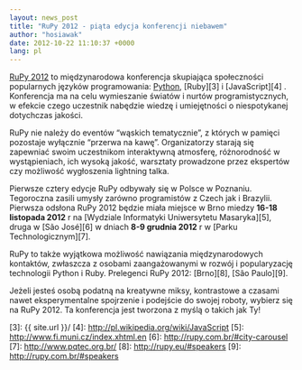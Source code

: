 ```yaml
---
layout: news_post
title: "RuPy 2012 - piąta edycja konferencji niebawem"
author: "hosiawak"
date: 2012-10-22 11:10:37 +0000
lang: pl
---
```


[RuPy 2012][1] to międzynarodowa konferencja skupiająca społeczności
popularnych języków programowania: [Python][2], [Ruby][3] i
[JavaScript][4] . Konferencja ma na celu wymieszanie światów i nurtów
programistycznych, w efekcie czego uczestnik nabędzie wiedzę i
umiejętności o niespotykanej dotychczas jakości.

RuPy nie należy do eventów “wąskich tematycznie”, z których w pamięci
pozostaje wyłącznie “przerwa na kawę”. Organizatorzy starają się
zapewniać swoim uczestnikom interaktywną atmosferę, różnorodność w
wystąpieniach, ich wysoką jakość, warsztaty prowadzone przez ekspertów
czy możliwość wygłoszenia lightning talka.

Pierwsze cztery edycje RuPy odbywały się w Polsce w Poznaniu. Tegoroczna
zasili umysły zarówno programistów z Czech jak i Brazylii. Pierwsza
odsłona RuPy 2012 będzie miała miejsce w Brno miedzy **16-18 listopada
2012** r na [Wydziale Informatyki Uniwersytetu Masaryka][5], druga w
[São José][6] w dniach **8-9 grudnia 2012** r w [Parku
Technologicznym][7].

RuPy to także wyjątkowa możliwość nawiązania międzynarodowych kontaktów,
zwłaszcza z osobami zaangażowanymi w rozwój i popularyzację technologii
Python i Ruby. Prelegenci RuPy 2012: [Brno][8], [São Paulo][9].

Jeżeli jesteś osobą podatną na kreatywne miksy, kontrastowe a czasami
nawet eksperymentalne spojrzenie i podejście do swojej roboty, wybierz
się na RuPy 2012. Ta konferencja jest tworzona z myślą o takich jak Ty!



[1]: http://rupy.eu/
[2]: http://python.org/
[3]: {{ site.url }}/
[4]: http://pl.wikipedia.org/wiki/JavaScript
[5]: http://www.fi.muni.cz/index.xhtml.en
[6]: http://rupy.com.br/#city-carousel
[7]: http://www.pqtec.org.br/
[8]: http://rupy.eu/#speakers
[9]: http://rupy.com.br/#speakers
